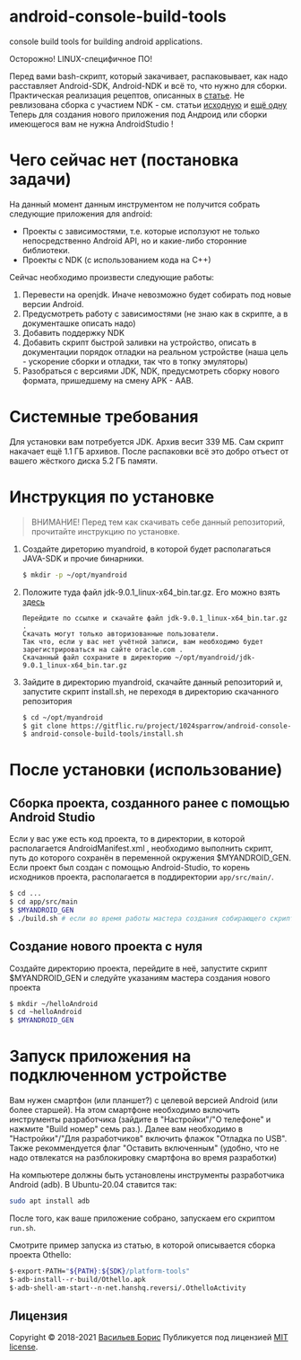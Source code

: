 # android-console-build-tools
console build tools for building android applications.

Осторожно! LINUX-специфичное ПО!	

Перед вами bash-скрипт, который закачивает, распаковывает, как надо расставляет Android-SDK, Android-NDK и всё то, что нужно для сборки.
Практическая реализация рецептов, описанных в [статье](https://www.hanshq.net/command-line-android.html). Не ревлизована сборка с участием NDK - см. статьи [исходную](https://www.hanshq.net/command-line-android.html) и [ещё одну](https://www.hanshq.net/othello.html)
Теперь для создания нового приложения под Андроид или сборки имеющегося вам не нужна AndroidStudio !

# Чего сейчас нет (постановка задачи)

На данный момент данным инструментом не получится собрать следующие приложения для android:

* Проекты с зависимостями, т.е. которые исползуют не только непосредственно Android API, но и какие-либо сторонние библиотеки.
* Проекты с NDK (с использованием кода на C++)

Сейчас необходимо произвести следующие работы:

1. Перевести на openjdk. Иначе невозможно будет собирать под новые версии Android.
2. Предусмотреть работу с зависимостями (не знаю как в скрипте, а в документашке описать надо)
3. Добавить поддержку NDK
4. Добавить скрипт быстрой заливки на устройство, описать в документации порядок отладки на реальном устройстве (наша цель - ускорение сборки и отладки, так что в топку эмуляторы)
5. Разобраться с версиями JDK, NDK, предусмотреть сборку нового формата, пришедшему на смену APK - AAB.

# Системные требования
Для установки вам потребуется JDK. Архив весит 339 МБ.
Сам скрипт накачает ещё 1.1 ГБ архивов.
После распаковки всё это добро отъест от вашего жёсткого диска 5.2 ГБ памяти.

# Инструкция по установке
> ВНИМАНИЕ! Перед тем как скачивать себе данный репозиторий, прочитайте инструкцию по установке.
1. Создайте диреторию myandroid, в которой будет располагаться JAVA-SDK и прочие бинарники.
	```bash
	$ mkdir -p ~/opt/myandroid
	```
2. Положите туда файл jdk-9.0.1_linux-x64_bin.tar.gz. Его можно взять [здесь](http://www.oracle.com/technetwork/java/javase/downloads/java-archive-javase9-3934878.html (только JDK))
	```
	Перейдите по ссылке и скачайте файл jdk-9.0.1_linux-x64_bin.tar.gz .
	Скачать могут только авторизованные пользователи.
	Так что, если у вас нет учётной записи, вам необходимо будет зарегистрироваться на сайте oracle.com .
	Скачанный файл сохраните в директорию ~/opt/myandroid/jdk-9.0.1_linux-x64_bin.tar.gz
	```
3. Зайдите в директорию myandroid, скачайте данный репозиторий и, запустите скрипт install.sh, не переходя в директорию скачанного репозитория
	```bash
	$ cd ~/opt/myandroid
	$ git clone https://gitflic.ru/project/1024sparrow/android-console-build-tools.git
	$ android-console-build-tools/install.sh
	```

# После установки (использование)

## Сборка проекта, созданного ранее с помощью Android Studio

Если у вас уже есть код проекта, то в директории, в которой располагается AndroidManifest.xml , необходимо выполнить скрипт, путь до которого сохранён в переменной окружения $MYANDROID_GEN. Если проект был создан с помощью Android-Studio, то корень исходников проекта, располагается в поддиректории ```app/src/main/```.
```bash
$ cd ...
$ cd app/src/main
$ $MYANDROID_GEN
$ ./build.sh # если во время работы мастера создания собирающего скрипта вы оставили название сборочного скрипта по умолчанию
```

## Создание нового проекта с нуля

Создайте директорию проекта, перейдите в неё, запустите скрипт $MYANDROID_GEN и следуйте указаниям мастера создания нового проекта

```bash
$ mkdir ~/helloAndroid
$ cd ~helloAndroid
$ $MYANDROID_GEN
```

# Запуск приложения на подключенном устройстве

Вам нужен смартфон (или планшет?) с целевой версией Android (или более старшей). 
На этом смартфоне необходимо включить инструменты разработчика (зайдите в "Настройки"/"О телефоне" и нажмите "Build номер" семь раз.). 
Далее вам необходимо в "Настройки"/"Для разработчиков" включить флажок "Отладка по USB". Также рекоммендуется флаг "Оставить включенным" (удобно, что не надо отвлекатся на разблокировку смартфона во время разработки)

На компьютере должны быть установлены инструменты разработчика Android (adb).
В Ubuntu-20.04 ставится так:
```bash
sudo apt install adb
```

После того, как ваше приложение собрано, запускаем его скриптом ```run.sh```.





Смотрите пример запуска из статью, в которой описывается сборка проекта Othello:
```bash
$·export·PATH="${PATH}:${SDK}/platform-tools"
$·adb·install·-r·build/Othello.apk
$·adb·shell·am·start·-n·net.hanshq.reversi/.OthelloActivity
```

## Лицензия

Copyright © 2018-2021 [Васильев Борис](https://github.com/1024sparrow)
Публикуется под лицензией [MIT license](https://github.com/1024sparrow/android-console-build-tools/blob/master/LICENSE).
